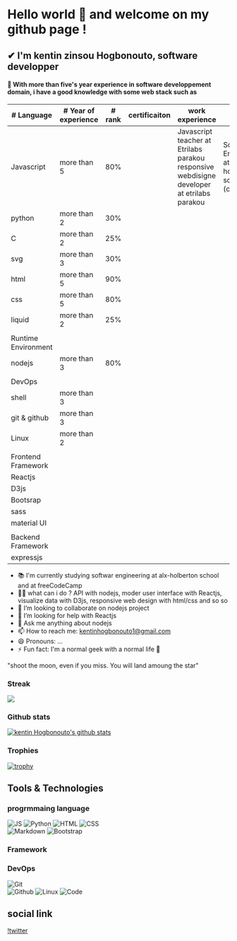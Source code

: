 # Hello world 👋 and welcome on my github page !

## ✔ I'm kentin zinsou Hogbonouto, software developper

#### 🌱 With more than five's year experience in software developpement domain, i have a good knowledge with some web stack such as  

| # Language            |# Year of experience|    # rank       |certificaiton |work experience  |study                                                    |
|-----------------------|------------------- |-----------------|--------------|---------------- |---------------------------------------------------------|
| Javascript            |   more than 5      |    80%          |              |Javascript teacher at Etrilabs parakou responsive webdisigne developer at etrilabs parakou| Software Engineering at Alx-holberton school (currently)|
| python                |   more than 2      |    30%          |              |                 |                                                         |               
| C                     |   more than 2      |    25%          |              |                 |                                                         |
| svg                   |   more than 3      |    30%          |              |                 |                                                         |
| html                  |   more than 5      |    90%          |              |                 |                                                         |
| css                   |   more than 5      |    80%          |              |                 |                                                         |
| liquid                |   more than 2      |    25%          |              |                 |                                                         |
|                       |                    |                 |              |                 |                                                         |
|Runtime Environment    |                    |                 |              |                 |                                                         |
|     nodejs            |   more than 3      |       80%       |              |                 |                                                         |
|                       |                    |                 |              |                 |                                                         |
|DevOps                 |                    |                 |              |                 |                                                         |
|shell                  |   more than 3      |                 |              |                 |                                                         |
|git & github           |   more than 3      |                 |              |                 |                                                         |
|Linux                  |   more than 2      |                 |              |                 |                                                         |
|                       |                    |                 |              |                 |                                                         |
|Frontend Framework     |                    |                 |              |                 |                                                         |
|Reactjs                |                    |                 |              |                 |                                                         |
|D3js                   |                    |                 |              |                 |                                                         |
|Bootsrap               |                    |                 |              |                 |                                                         |
|sass                   |                    |                 |              |                 |                                                         |
|material UI            |                    |                 |              |                 |                                                         |
|                       |                    |                 |              |                 |                                                         |
|Backend Framework      |                    |                 |              |                 |                                                         |
|expressjs              |                    |                 |              |                 |                                                         |              
-  📚   I'm currently studying softwar engineering at alx-holberton school and at freeCodeCamp
- 🤷‍♀️ what can i do ? API with nodejs, moder user interface with Reactjs, visualize data with D3js, responsive web design with html/css and so so 
- 👯 I’m looking to collaborate on nodejs project
- 🤔 I’m looking for help with Reactjs
- 💬 Ask me anything about nodejs
- 📫 How to reach me: kentinhogbonouto1@gmail.com
- 😄 Pronouns: ...
- ⚡ Fun fact: I'm a normal geek with a normal life 🤣

"shoot the moon, even if you miss. You will land amoung the star"

### Streak

<a href="https://github-readme-streak-stats.herokuapp.com/?user=kentinHogbonouto">
  <img align="center" src="https://github-readme-streak-stats.herokuapp.com/?user=kentinHogbonouto" />
</a>

### Github stats

[![kentin Hogbonouto's github stats](https://github-readme-stats.vercel.app/api?username=kentinHogbonouto)](https://github.com/kentinHogbonouto/github-readme-stats)


### Trophies
[![trophy](https://github-profile-trophy.vercel.app/?username=kentinHogbonouto&column=7)](https://github.com/ryo-ma/github-profile-trophy)

## Tools & Technologies
### progrmmaing language
![JS](https://img.shields.io/badge/javascript-%23323330.svg?style=for-the-badge&logo=javascript&logoColor=%23F7DF1E)
![Python](https://img.shields.io/badge/python-%2314354C.svg?style=for-the-badge&logo=python&logoColor=white)
![HTML](https://img.shields.io/badge/html5-%23E34F26.svg?style=for-the-badge&logo=html5&logoColor=white) 
![CSS](https://img.shields.io/badge/css3-%231572B6.svg?style=for-the-badge&logo=css3&logoColor=white)  
 ![Markdown](https://img.shields.io/badge/markdown-%23000000.svg?style=for-the-badge&logo=markdown&logoColor=white)
![Bootstrap](https://img.shields.io/badge/bootstrap-%23563D7C.svg?style=for-the-badge&logo=bootstrap&logoColor=white)  

### Framework
### DevOps
![Git](https://img.shields.io/badge/git-%23F05033.svg?style=for-the-badge&logo=git&logoColor=white)  
![Github](https://img.shields.io/badge/github-%23121011.svg?style=for-the-badge&logo=github&logoColor=white) 
![Linux](https://img.shields.io/badge/Linux-FCC624?style=for-the-badge&logo=linux&logoColor=black) 
![Code](https://img.shields.io/badge/VisualStudioCode-0078d7.svg?style=for-the-badge&logo=visual-studio-code&logoColor=white)

## social link
[!twitter](https://img.shields.io/twitter/url?style=social&url=https%3A%2F%2Ftwitter.com%2FKentinZinsou)
